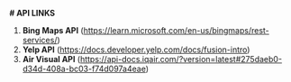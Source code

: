 **# API LINKS**

1. **Bing Maps API** (https://learn.microsoft.com/en-us/bingmaps/rest-services/)
2. **Yelp API** (https://docs.developer.yelp.com/docs/fusion-intro)
3. **Air Visual API**
(https://api-docs.iqair.com/?version=latest#275daeb0-d34d-408a-bc03-f74d097a4eae)
